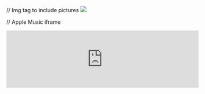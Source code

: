 // Img tag to include pictures
  <img src="https://www.pokeflix.tv/static/thumbnails/02-orange-islands/32.png">


// Apple Music iframe
  <iframe allow="autoplay *; encrypted-media *;" frameborder="0" height="150" style="width:100%;max-width:660px;overflow:hidden;background:transparent;" sandbox="allow-forms allow-popups allow-same-origin allow-scripts allow-storage-access-by-user-activation allow-top-navigation-by-user-activation" src="https://embed.music.apple.com/us/album/numb-live/1311903635?i=1311904420"></iframe>